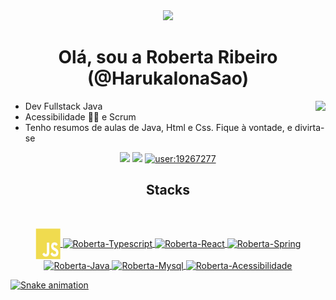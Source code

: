 <div align="center">
<img  src="https://user-images.githubusercontent.com/95101635/198846565-8043eeb5-8c01-4272-bd30-d48999c25278.gif">
<!-- ![ezgif com-gif-maker (4)](https://user-images.githubusercontent.com/95101635/198846565-8043eeb5-8c01-4272-bd30-d48999c25278.gif)
 -->
</div>
<h1 align="center"> Olá, sou a Roberta Ribeiro (@HarukaIonaSao)</h1>

<img align="right" src="https://i.imgur.com/Qe5XrJM.gif](https://imgur.com/DirCrSz)" >

 - Dev Fullstack Java  
 - Acessibilidade 🤟🏿 e Scrum
 - Tenho resumos de aulas de Java, Html e Css. Fique à vontade, e divirta-se
 
<div align="center">
<a href = "mailto:robertaribeiro004@gmail.com"><img src="https://img.shields.io/badge/-Gmail-%23333?style=for-the-badge&logo=gmail&logoColor=cornflowerblue" target="_blank"></a>
  <a href="https://www.linkedin.com/in/roberta-ribeiro-b5521a4b/" target="_blank"><img src="https://img.shields.io/badge/-LinkedIn-%230077B5?style=for-the-badge&logo=linkedin&logoColor=navyblue" target="_blank"></a> 
  <a href="https://stackoverflow.com/users/edit/19267277" target="blank"><img src="https://raw.githubusercontent.com/rahuldkjain/github-profile-readme-generator/master/src/images/icons/Social/stack-overflow.svg" alt="user:19267277" height="30" width="40" /></a>  
  </div>

<h2 align="center" color="aqua"> Stacks </h2><br>

  <p align="center">
    <a href="https://github.com/HarukaIonaSao/github-readme-stats/actions">
  <img align="center" alt="Roberta-Js" height="50" width="40" src="https://raw.githubusercontent.com/devicons/devicon/master/icons/javascript/javascript-plain.svg">
  <img align="center" alt="Roberta-Typescript" height="50" width="40" src="https://cdn.jsdelivr.net/gh/devicons/devicon/icons/typescript/typescript-original.svg" > 
  <img align="center" alt="Roberta-React" height="50" width="40" src="https://cdn.jsdelivr.net/gh/devicons/devicon/icons/react/react-original-wordmark.svg" />
  <img align="center" alt="Roberta-Spring" height="50" width="40" src="https://cdn.jsdelivr.net/gh/devicons/devicon/icons/spring/spring-original.svg" />
  <img align="center" alt="Roberta-Java" height="50" width="40"src="https://cdn.jsdelivr.net/gh/devicons/devicon/icons/java/java-original-wordmark.svg" />
  <img align="center" alt="Roberta-Mysql" height="50" width="40" src="https://cdn.jsdelivr.net/gh/devicons/devicon/icons/mysql/mysql-original-wordmark.svg" />
 <img align="center" alt="Roberta-Acessibilidade" height="50" width="50" src="https://i.imgur.com/77v4m9F.png"  />    
<br>       
     
<!--   
 <div align="center">
 <a href="https://github.com/HarukaIonaSao">
 <img height="180em" src="https://github-readme-stats.vercel.app/api?username=HarukaIonaSao&show_icons=true&theme=algolia&include_all_commits=true&count_private=true&hide=issues&show_icons=true&show_owner=true">
  
[![Top Langs](https://github-readme-stats.vercel.app/api/top-langs/?username=HarukaIonaSao&layout=compact&langs_count=7&theme=algolia)](https://github.com/HarukaIonaSao/github-readme-stats)      
 
 </div> -->
  

 ![Snake animation](https://github.com/HarukaIonaSao/HarukaIonaSao/blob/output/github-contribution-grid-snake.svg)  









